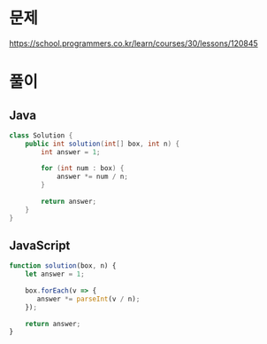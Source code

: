 # 문제
https://school.programmers.co.kr/learn/courses/30/lessons/120845

# 풀이
## Java
```java
class Solution {
    public int solution(int[] box, int n) {
        int answer = 1;
        
        for (int num : box) {
            answer *= num / n;
        }
        
        return answer;
    }
}
```

## JavaScript
```javascript
function solution(box, n) {
    let answer = 1;
    
    box.forEach(v => {
       answer *= parseInt(v / n); 
    });
    
    return answer;
}
```
